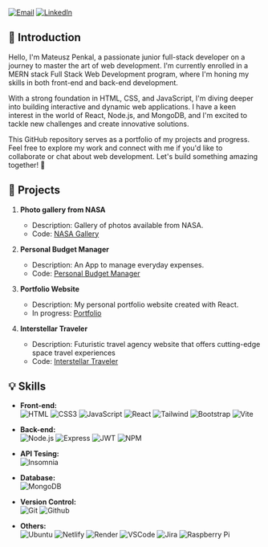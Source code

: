 



  <a href="mailto:your.email@example.com"><img src="https://img.shields.io/badge/Email-Contact%20Me-brightgreen" alt="Email"></a>
  <a href="https://www.linkedin.com/in/mateusz-penkal"><img src="https://img.shields.io/badge/LinkedIn-Mateusz Penkal-blue" alt="LinkedIn"></a>
  


## 👋 Introduction

Hello, I'm Mateusz Penkal, a passionate junior full-stack developer on a journey to master the art of web development. I'm currently enrolled in a MERN stack Full Stack Web Development program, where I'm honing my skills in both front-end and back-end development.

With a strong foundation in HTML, CSS, and JavaScript, I'm diving deeper into building interactive and dynamic web applications. I have a keen interest in the world of React, Node.js, and MongoDB, and I'm excited to tackle new challenges and create innovative solutions.

This GitHub repository serves as a portfolio of my projects and progress. Feel free to explore my work and connect with me if you'd like to collaborate or chat about web development. Let's build something amazing together! 🚀


## 🌟 Projects


1. **Photo gallery from NASA**
   - Description: Gallery of photos available from NASA.
   - Code: [NASA Gallery](https://github.com/penkalDev/nasa_gallery)

2. **Personal Budget Manager**
   - Description: An App to manage everyday expenses.
   - Code: [Personal Budget Manager](https://github.com/penkalDev/budget_manager)

3. **Portfolio Website**
   - Description: My personal portfolio website created with React.
   - In progress: [Portfolio](link-to-project-c)

4. **Interstellar Traveler**
   - Description: Futuristic travel agency website that offers cutting-edge space travel experiences
   - Code: [Interstellar Traveler](https://github.com/penkalDev/interstellar_traveler)

## 💡 Skills


- **Front-end:**  
  ![HTML](https://img.shields.io/badge/HTML5-E34F26.svg?style=for-the-badge&logo=HTML5&logoColor=white)
  ![CSS3](https://img.shields.io/badge/CSS3-1572B6.svg?style=for-the-badge&logo=CSS3&logoColor=white)
  ![JavaScript](https://img.shields.io/badge/JavaScript-F7DF1E.svg?style=for-the-badge&logo=JavaScript&logoColor=black)
  ![React](https://img.shields.io/badge/React-61DAFB.svg?style=for-the-badge&logo=React&logoColor=black)
  ![Tailwind](https://img.shields.io/badge/Tailwind_CSS-38B2AC?style=for-the-badge&logo=tailwind-css&logoColor=white)
  ![Bootstrap](https://img.shields.io/badge/Bootstrap-563D7C?style=for-the-badge&logo=bootstrap&logoColor=white)
  ![Vite](https://img.shields.io/badge/vite-%23646CFF.svg?style=for-the-badge&logo=vite&logoColor=white)
  
  
  



  
- **Back-end:**  
![Node.js](https://img.shields.io/badge/Node.js-339933.svg?style=for-the-badge&logo=nodedotjs&logoColor=white)
![Express](https://img.shields.io/badge/Express-3C4048.svg?style=for-the-badge&logo=Express&logoColor=white)
![JWT](https://img.shields.io/badge/JWT-black?style=for-the-badge&logo=JSON%20web%20tokens)
![NPM](https://img.shields.io/badge/NPM-%23CB3837.svg?style=for-the-badge&logo=npm&logoColor=white)

- **API Tesing:**  
![Insomnia](https://img.shields.io/badge/Insomnia-black?style=for-the-badge&logo=insomnia&logoColor=5849BE)


- **Database:**  
![MongoDB](https://img.shields.io/badge/MongoDB-47A248.svg?style=for-the-badge&logo=MongoDB&logoColor=white)

- **Version Control:**  
![Git](https://img.shields.io/badge/Git-F05032.svg?style=for-the-badge&logo=Git&logoColor=white)
![Github](https://img.shields.io/badge/GitHub-8758FF.svg?style=for-the-badge&logo=GitHub&logoColor=white)

- **Others:**  
![Ubuntu](https://img.shields.io/badge/Ubuntu-E95420.svg?style=for-the-badge&logo=Ubuntu&logoColor=white)
![Netlify](https://img.shields.io/badge/Netlify-00C7B7?style=for-the-badge&logo=netlify&logoColor=white)
![Render](https://img.shields.io/badge/Render-%46E3B7.svg?style=for-the-badge&logo=render&logoColor=white)
![VSCode](https://img.shields.io/badge/Visual_Studio_Code-0078D4?style=for-the-badge&logo=visual%20studio%20code&logoColor=white)
![Jira](https://img.shields.io/badge/Jira-0052CC?style=for-the-badge&logo=Jira&logoColor=white)
![Raspberry Pi](https://img.shields.io/badge/Raspberry%20Pi-A22846?style=for-the-badge&logo=Raspberry%20Pi&logoColor=white)




